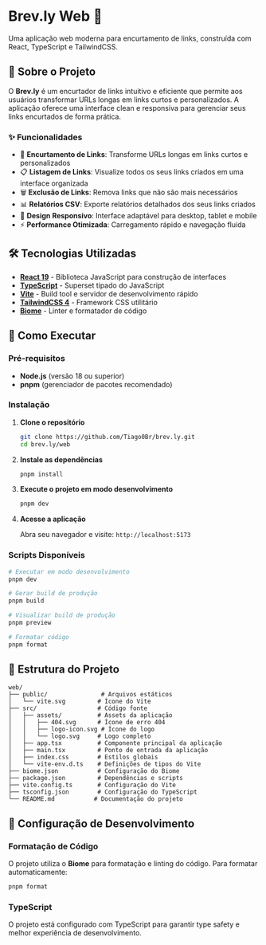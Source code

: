 # Brev.ly Web 🔗

Uma aplicação web moderna para encurtamento de links, construída com React, TypeScript e TailwindCSS.

## 📖 Sobre o Projeto

O **Brev.ly** é um encurtador de links intuitivo e eficiente que permite aos usuários transformar URLs longas em links curtos e personalizados. A aplicação oferece uma interface clean e responsiva para gerenciar seus links encurtados de forma prática.

### ✨ Funcionalidades

- 🔗 **Encurtamento de Links**: Transforme URLs longas em links curtos e personalizados
- 📋 **Listagem de Links**: Visualize todos os seus links criados em uma interface organizada
- 🗑️ **Exclusão de Links**: Remova links que não são mais necessários
- 📊 **Relatórios CSV**: Exporte relatórios detalhados dos seus links criados
- 📱 **Design Responsivo**: Interface adaptável para desktop, tablet e mobile
- ⚡ **Performance Otimizada**: Carregamento rápido e navegação fluida

## 🛠️ Tecnologias Utilizadas

- **[React 19](https://reactjs.org/)** - Biblioteca JavaScript para construção de interfaces
- **[TypeScript](https://www.typescriptlang.org/)** - Superset tipado do JavaScript
- **[Vite](https://vitejs.dev/)** - Build tool e servidor de desenvolvimento rápido
- **[TailwindCSS 4](https://tailwindcss.com/)** - Framework CSS utilitário
- **[Biome](https://biomejs.dev/)** - Linter e formatador de código

## 🚀 Como Executar

### Pré-requisitos

- **Node.js** (versão 18 ou superior)
- **pnpm** (gerenciador de pacotes recomendado)

### Instalação

1. **Clone o repositório**
   ```bash
   git clone https://github.com/Tiago0Br/brev.ly.git
   cd brev.ly/web
   ```

2. **Instale as dependências**
   ```bash
   pnpm install
   ```

3. **Execute o projeto em modo desenvolvimento**
   ```bash
   pnpm dev
   ```

4. **Acesse a aplicação**
   
   Abra seu navegador e visite: `http://localhost:5173`

### Scripts Disponíveis

```bash
# Executar em modo desenvolvimento
pnpm dev

# Gerar build de produção
pnpm build

# Visualizar build de produção
pnpm preview

# Formatar código
pnpm format
```

## 📁 Estrutura do Projeto

```
web/
├── public/               # Arquivos estáticos
│   └── vite.svg         # Ícone do Vite
├── src/                 # Código fonte
│   ├── assets/          # Assets da aplicação
│   │   ├── 404.svg      # Ícone de erro 404
│   │   ├── logo-icon.svg # Ícone do logo
│   │   └── logo.svg     # Logo completo
│   ├── app.tsx          # Componente principal da aplicação
│   ├── main.tsx         # Ponto de entrada da aplicação
│   ├── index.css        # Estilos globais
│   └── vite-env.d.ts    # Definições de tipos do Vite
├── biome.json           # Configuração do Biome
├── package.json         # Dependências e scripts
├── vite.config.ts       # Configuração do Vite
├── tsconfig.json        # Configuração do TypeScript
└── README.md           # Documentação do projeto
```

## 🔧 Configuração de Desenvolvimento

### Formatação de Código

O projeto utiliza o **Biome** para formatação e linting do código. Para formatar automaticamente:

```bash
pnpm format
```

### TypeScript

O projeto está configurado com TypeScript para garantir type safety e melhor experiência de desenvolvimento.
